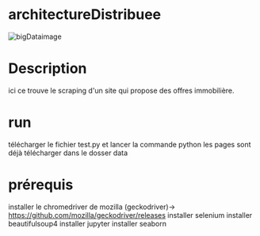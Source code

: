 # architectureDistribuee

![bigDataimage](https://user-images.githubusercontent.com/43779857/202323288-ec72d648-30ab-425e-b9b4-aadce2242500.jpg)

# Description
ici ce trouve le scraping d'un site qui propose des offres immobilière.

# run
télécharger le fichier test.py et lancer la commande python
les pages sont déjà télécharger dans le dosser data

# prérequis 
installer le chromedriver de mozilla (geckodriver)-> https://github.com/mozilla/geckodriver/releases
installer selenium
installer beautifulsoup4
installer jupyter
installer seaborn
